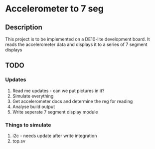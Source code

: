 # Accelerometer to 7 seg

## Description
This project is to be implemented on a DE10-lite development board.
It reads the accelerometer data and displays it to a series of 7 segment displays



## TODO
### Updates
1. Read me updates - can we put pictures in it?
2. Simulate everything
3. Get accelerometer docs and determine the reg for reading
4. Analyse build output
5. Write seperate 7 segment display module 


### Things to simulate
1. i2c - needs update after write integration
2. top.sv
